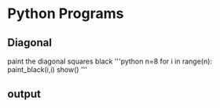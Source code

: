 # Python Programs 

## Diagonal 
paint the diagonal squares black 
'''python
n=8
for i in range(n):
    paint_black(i,i)
show()
'''

## output 
